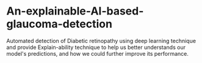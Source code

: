 # An-explainable-AI-based-glaucoma-detection
Automated detection of Diabetic retinopathy using deep learning technique and provide Explain-ability technique to help us better understands our model's predictions, and how we could further improve its performance.
